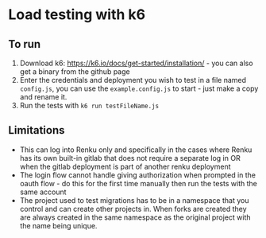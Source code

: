 # Load testing with k6

## To run
1. Download k6: https://k6.io/docs/get-started/installation/ - you can also get a binary from the github page
2. Enter the credentials and deployment you wish to test in a file named `config.js`, you can
use the `example.config.js` to start - just make a copy and rename it.
3. Run the tests with `k6 run testFileName.js`

## Limitations

- This can log into Renku only and specifically in the cases where Renku has its own built-in gitlab that does
not require a separate log in OR when the gitlab deployment is part of another renku deployment
- The login flow cannot handle giving authorization when prompted in the oauth flow - do this
for the first time manually then run the tests with the same account
- The project used to test migrations has to be in a namespace that you control and can create
other projects in. When forks are created they are always created in the same namespace as the
original project with the name being unique.
